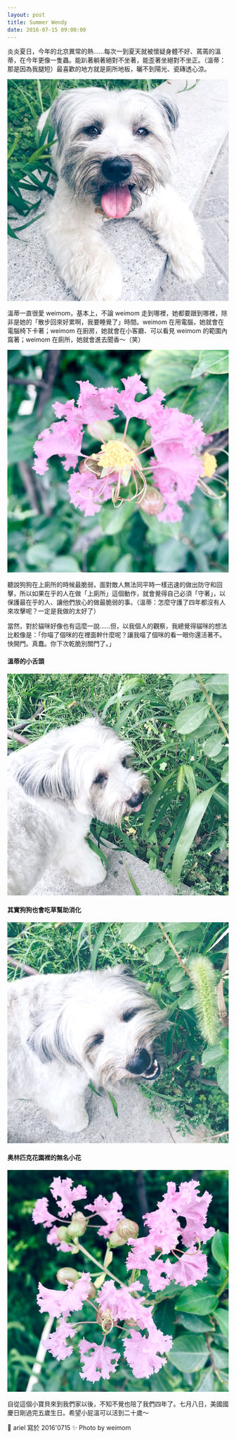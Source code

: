 ```yaml
---
layout: post
title: Summer Wendy
date: 2016-07-15 09:00:00
---
```


炎炎夏日，今年的北京異常的熱......每次一到夏天就被懷疑身體不好、蔫蔫的溫蒂，在今年更像一隻蟲。能趴著躺著絕對不坐著，能歪著坐絕對不坐正。（溫蒂：那是因為我腿短）最喜歡的地方就是廁所地板，曬不到陽光、瓷磚透心涼。

![image](/images/201607/wendy1.jpg)

溫蒂一直很愛 weimom，基本上，不論 weimom 走到哪裡，她都要跟到哪裡，除非是她的「散步回來好累啊，我要睡覺了」時間。weimom 在用電腦，她就會在電腦椅下卡著；weimom 在廚房，她就會在小客廳、可以看見 weimom 的範圍內窩著；weimom 在廁所，她就會進去聞香～（笑）

![image](/images/201607/flower1.jpg)

聽說狗狗在上廁所的時候最脆弱，面對敵人無法同平時一樣迅速的做出防守和回擊，所以如果在乎的人在做「上廁所」這個動作，就會覺得自己必須「守著」，以保護最在乎的人、讓他們放心的做最脆弱的事。（溫蒂：怎麼守護了四年都沒有人來攻擊呢？一定是我做的太好了）

當然，對於貓咪好像也有這麼一說......但，以我個人的觀察，我總覺得貓咪的想法比較像是：「你喵了個咪的在裡面幹什麼呢？讓我喵了個咪的看一眼你還活著不。快開門。真蠢。你下次乾脆別關門了。」

#### 溫蒂的小舌頭

![image](/images/201607/wendy2.jpg)

#### 其實狗狗也會吃草幫助消化

![image](/images/201607/wendy3.jpg)

#### 奥林匹克花園裡的無名小花

![image](/images/201607/flower2.jpg)

自從這個小寶貝來到我們家以後，不知不覺也陪了我們四年了。七月八日，美國國慶日剛過完五歲生日。希望小屁溫可以活到二十歲～

🐰 ariel 寫於 2016'0715 ✨ Photo by weimom